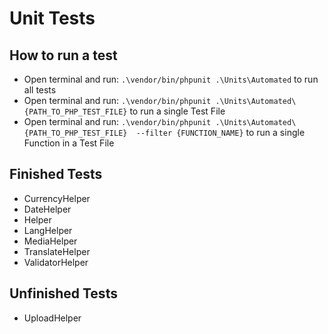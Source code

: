 # Unit Tests

## How to run a test

- Open terminal and run: `.\vendor/bin/phpunit .\Units\Automated` to run all tests
- Open terminal and run: `.\vendor/bin/phpunit .\Units\Automated\{PATH_TO_PHP_TEST_FILE}` to run a single Test File
- Open terminal and run: `.\vendor/bin/phpunit .\Units\Automated\{PATH_TO_PHP_TEST_FILE}  --filter {FUNCTION_NAME}` to run a single Function in a Test File

## Finished Tests

- CurrencyHelper
- DateHelper
- Helper
- LangHelper
- MediaHelper
- TranslateHelper
- ValidatorHelper

## Unfinished Tests

- UploadHelper
